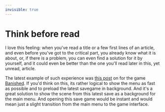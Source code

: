 ```yaml
---
invisible: true
---
```


# Think before read

I love this feeling: when you've read a title or a few first lines of an article, and even before you've got to the critical part, you already know what it is about, or, if there is a problem, you can even find a solution for it by yourself, and it could even be better than the one you'll read later in this, yet unread, article.

The latest example of such experience was [this post](http://www.shiningrocksoftware.com/?p=1303) on for the game [Banished](*banished "Still in development, made by only one person; recommend you to read and subscribe to the [blog](http://www.shiningrocksoftware.com/) — author explains a lot of things on how he comes with different solutions"). If you'd think on this, its rather logical to show the menu as fast as possible and to preload the latest savegame in background. And it's a great solution to show the scene from this latest save as a background for the main menu. And opening this save game would be instant and would mean just a slight transition from the main menu to the game interface.
